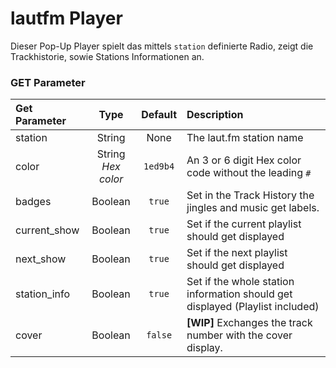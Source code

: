 # lautfm Player
Dieser Pop-Up Player spielt das mittels `station` definierte Radio, zeigt die Trackhistorie, sowie Stations Informationen an.


### GET Parameter
| Get Parameter | Type | Default | Description |
|:---|:---:|:---:|:---|
| station | String | None | The laut.fm station name |
| color | String<br />*Hex color* | `1ed9b4` | An 3 or 6 digit Hex color code without the leading `#` |
| badges | Boolean | `true` | Set in the Track History the jingles and music get labels. |
| current_show | Boolean | `true` | Set if the current playlist should get displayed |
| next_show | Boolean | `true` | Set if the next playlist should get displayed |
| station_info | Boolean | `true` | Set if the whole station information should get displayed (Playlist included) |
| cover | Boolean | `false` | **[WIP]** Exchanges the track number with the cover display. |

